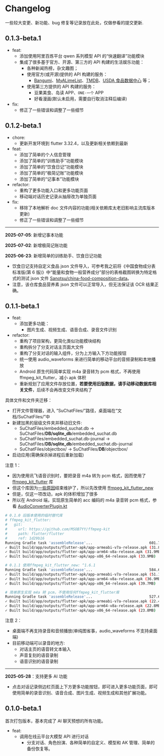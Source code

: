 # Changelog

一些较大变更、新功能、bug 修复等记录放在此处，仅做参看的提交更新.

## 0.1.3-beta.1

- feat:
  - 添加使用阿里百炼平台 qwen 系列模型 API 的“快速翻译”功能模块
  - 集成了很多基于官方、开源、第三方的 API 构建的生活娱乐功能：
    - 各种新闻热榜，杂文趣图；
    - 使用官方(或开源)提供的 API 构建的服务：
      - [Bangumi](https://github.com/bangumi/api)、[MyALimeList](https://docs.api.jikan.moe/)、[TMDB](https://developer.themoviedb.org/reference/intro/getting-started)、[USDA 食品数据中心](https://fdc.nal.usda.gov/api-guide/) 等；
    - 使用第三方提供的 API 构建的服务：
      - 豆果美食、岛读 APP、`ONE·一个` APP
      - 好看漫画(默认未启用，需要自行取消注释后编译)
- fix:
  - 修正了一些错误和调整了一些细节

## 0.1.2-beta.1

- chore:
  - 更新开发环境到 flutter 3.32.4，以及更新相关依赖到最新
- feat:
  - 添加了简单的个人信息管理
  - 添加了简单的“训练助手”功能模块
  - 添加了简单的“饮食日记”功能模块
  - 添加了简单的“极简记账”功能模块
  - 添加了简单的“记事本”功能模块
- refactor:
  - 重构了更多功能入口和更多功能页面
  - 移动端对话历史记录从抽屉改为单独页面
- fix:
  - 移除了本地解析 doc 文件内容的功能(相关依赖库太老旧影响主流库版本更新)
  - 修正了一些错误和调整了一些细节

---

**2025-07-05**: 新增记事本功能

**2025-07-02**: 新增极简记账功能

**2025-06-23**: 新增简单的训练助手、饮食日记功能

- 饮食日记支持自定义食品 json 文件导入，可参考我之前将《中国食物成分表标准版(第 6 版)》中“能量和食物一般营养成分”部分的表格截图转换为特定格式的测试 json 文件 [Sanotsu/china-food-composition-data](https://github.com/Sanotsu/china-food-composition-data)。
- 注意，该仓库食品营养素 json 文件可以正常导入，但无法保证该 OCR 结果正确。

## 0.1.1-beta.1

- feat:
  - 添加更多功能：
    - 图片生成、视频生成、语音合成、录音文件识别
- refactor:
  - 重构了项目架构，更简化类似功能模块结构
  - 重构拆分了分支对话主页面大文件
  - 重构了分支对话的输入组件，分为上方输入下方功能按钮
  - 统一使用 audio_waveforms 来进行简单的移动平台的音频录制和本地播放
  - Android 原生代码简单实现 m4a 录音转为 pcm 格式，不再使用 ffmpeg_kit_flutter，减小 apk 体积
  - 重新规划了应用文件存放位置，**若要使用旧版数据，请手动移动数据库相关文件**，后续不会再改变文件夹结构了

具体文件和文件夹迁移：

- 打开文件管理器，进入 “SuChatFiles/”路径，桌面端在“文档/SuChatFiles/”中
- 新建加黑的层级文件夹并移动旧文件:
  - SuChatFiles/embedded_suchat.db -> SuChatFiles/**DB/sqlite_db**/embedded_suchat.db
  - SuChatFiles/embedded_suchat.db-journal -> SuChatFiles/**DB/sqlite_db**/embedded_suchat.db-journal
  - SuChatFiles/objectbox/ -> SuChatFiles/**DB**/objectbox/
- 启动应用(需确保杀掉进程后重新加载)

注意 1：

- 因为使用讯飞语音识别时，要把录音 m4a 转为 pcm 格式，因而使用了 [ffmpeg_kit_flutter](https://github.com/arthenica/ffmpeg-kit) 库
- 但这个库因为[一些原因](https://tanersener.medium.com/saying-goodbye-to-ffmpegkit-33ae939767e1)结束维护了，所以先改使用 [ffmpeg_kit_flutter_new](https://github.com/sk3llo/ffmpeg_kit_flutter)
- 但是，仅这一项改动，apk 的体积增加了很多
- 所以在 Android 端，实现原生简单的 acc 编码的 m4a 录音转 pcm 格式，参看 [AudioConverterPlugin.kt](android/app/src/main/kotlin/com/swm/suchat_lite/AudioConverterPlugin.kt)

```sh
# 0.1.0 旧版本使用的临时替代库
# ffmpeg_kit_flutter:
#   git:
#     url: https://github.com/MSOB7YY/ffmpeg-kit
#     path: flutter/flutter
#     ref: 1d29b16
Running Gradle task 'assembleRelease'...                          601.7s
✓ Built build/app/outputs/flutter-apk/app-armeabi-v7a-release.apk (31.8MB)
✓ Built build/app/outputs/flutter-apk/app-arm64-v8a-release.apk (31.9MB)
✓ Built build/app/outputs/flutter-apk/app-x86_64-release.apk (33.9MB)

# 0.1.1 使用ffmpeg_kit_flutter_new: ^1.6.1
Running Gradle task 'assembleRelease'...                          584.6s
✓ Built build/app/outputs/flutter-apk/app-armeabi-v7a-release.apk (51.1MB)
✓ Built build/app/outputs/flutter-apk/app-arm64-v8a-release.apk (36.9MB)
✓ Built build/app/outputs/flutter-apk/app-x86_64-release.apk (39.7MB)

# 简单原生实现 m4a 转 pcm，不使用任何ffmpeg_kit_flutter库
Running Gradle task 'assembleRelease'...                          527.6s
✓ Built build/app/outputs/flutter-apk/app-armeabi-v7a-release.apk (22.4MB)
✓ Built build/app/outputs/flutter-apk/app-arm64-v8a-release.apk (22.8MB)
✓ Built build/app/outputs/flutter-apk/app-x86_64-release.apk (23.8MB)
```

注意 2：

- 桌面端不再支持录音和音频播放(单纯图省事，audio_waveforms 不支持桌面端)
- 目前移动端可以录音的地方:
  - 对话主页的语音转文本输入
  - 声音复刻的语音录制
  - 语音识别的语音录制

---

**2025-05-28**：支持更多 AI 功能

- 点击对话记录侧边栏页面上下方更多功能按钮，即可进入更多功能页面，即可使用简单的录音识别、语音合成、图片生成、视频生成和其他扩展功能。

## 0.1.0-beta.1

首次打包版本，基本完成了 AI 聊天预想的所有功能。

- feat:
  - 调用在线云平台大模型 API 进行对话
    - 分支对话、角色扮演、各种简单的自定义、模型和 AK 管理、简单的备份恢复等。
